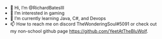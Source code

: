 - 👋 Hi, I’m @RichardBatesIII
- 👀 I’m interested in gaming
- 🌱 I’m currently learning Java, C#, and Devops
- 📫 How to reach me on discord TheWonderingSoul#5091 or check out my non-school github page https://github.com/YeetAtTheBluWolf.
